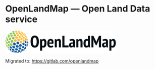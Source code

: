 OpenLandMap — Open Land Data service
====================================

<img src="openlandmap-logo-black.png" width="350">


Migrated to: https://gitlab.com/openlandmap
